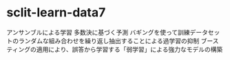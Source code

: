 # sclit-learn-data7
アンサンブルによる学習
多数決に基づく予測
バギングを使って訓練データセットのランダムな組み合わせを繰り返し抽出することによる過学習の抑制
ブースティングの適用により、誤答から学習する「弱学習」による強力なモデルの構築

